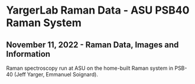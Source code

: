 # YargerLab Raman Data - ASU PSB40 Raman System 
## November 11, 2022 - Raman Data, Images and Information

Raman spectroscopy run at ASU on the home-built Raman system in PSB-40 (Jeff Yarger, Emmanuel Soignard).
